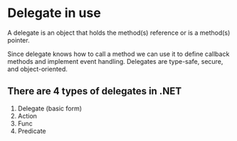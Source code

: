 # Delegate in use
A delegate is an object that holds the method(s) reference or is a method(s) pointer.

Since delegate knows how to call a method we can use it to define callback methods and implement event handling. Delegates are type-safe, secure, and object-oriented.

## There are 4 types of delegates in .NET
1. Delegate (basic form)
2. Action
3. Func
4. Predicate

